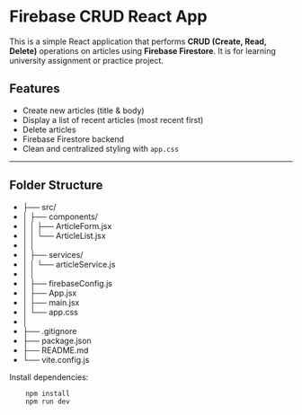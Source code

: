 # Firebase CRUD React App

This is a simple React application that performs **CRUD (Create, Read, Delete)** operations on articles using **Firebase Firestore**. It is for learning university assignment or practice project.


##  Features

- Create new articles (title & body)
- Display a list of recent articles (most recent first)
- Delete articles
- Firebase Firestore backend
- Clean and centralized styling with `app.css`

---

##  Folder Structure
- ├── src/
- │ ├── components/
- │ │ ├── ArticleForm.jsx
- │ │ └── ArticleList.jsx
- │ │
- │ ├── services/
- │ │ └── articleService.js
- │ │
- │ ├── firebaseConfig.js
- │ ├── App.jsx
- │ ├── main.jsx
- │ └── app.css
- │
- ├── .gitignore
- ├── package.json
- ├── README.md
- └── vite.config.js

Install dependencies:
```bash
    npm install
    npm run dev
